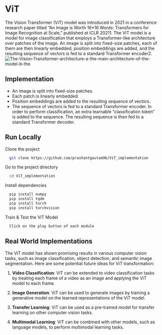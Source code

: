 
# ViT 

The Vision Transformer (ViT) model was introduced in 2021 in a conference research paper titled “An Image is Worth 16*16 Words:	
Transformers for Image Recognition at Scale,” published at ICLR 20211. The ViT model is a model for image classification that employs a Transformer-like architecture over patches of the image. An image is split into fixed-size patches, each of them are then linearly embedded, position embeddings are added, and the resulting sequence of vectors is fed to a standard Transformer encoder2.
![The-Vision-Transformer-architecture-a-the-main-architecture-of-the-model-b-the](https://github.com/prashantgautam96/ViT_implementation/assets/92217129/452f87a7-03d8-4abb-b5db-9864e641a607)






## Implementation

- An image is split into fixed-size patches.
- Each patch is linearly embedded.
- Position embeddings are added to the resulting sequence of vectors.
- The sequence of vectors is fed to a standard Transformer encoder.
In order to perform classification, an extra learnable “classification token” is added to the sequence. The resulting sequence is then fed to a standard Transformer decoder.


## Run Locally

Clone the project

```bash
  git clone https://github.com/prashantgautam96/ViT_implementation
```

Go to the project directory

```bash
  cd ViT_implementation
```

Install dependencies

```bash
  pip install numpy
  pip install tqdm
  pip install torch
  pip install torchvision
```

Train & Test the ViT Model

```bash
  Click on the play button of each module 
```

## Real World Implementations

The ViT model has shown promising results in various computer vision tasks, such as image classification, object detection, and semantic image segmentation. Here are some potential future ideas for ViT transformation:

1. **Video Classification**: ViT can be extended to video classification tasks by treating each frame of a video as an image and applying the ViT model to each frame.

2. **Image Generation**: ViT can be used to generate images by training a generative model on the learned representations of the ViT model.

3. **Transfer Learning**: ViT can be used as a pre-trained model for transfer learning on other computer vision tasks.

4. **Multimodal Learning**: ViT can be combined with other models, such as language models, to perform multimodal learning tasks.
    
